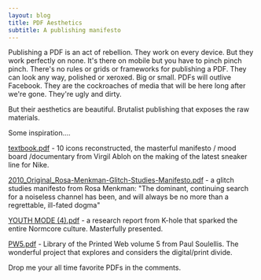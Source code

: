 ```yaml
---
layout: blog
title: PDF Aesthetics
subtitle: A publishing manifesto
---
```


Publishing a PDF is an act of rebellion. They work on every device. But they work perfectly on none. It's there on mobile but you have to pinch pinch pinch. There's no rules or grids or frameworks for publishing a PDF. They can look any way, polished or xeroxed. Big or small. PDFs will outlive Facebook. They are the cockroaches of media that will be here long after we're gone. They're ugly and dirty.

But their aesthetics are beautiful. Brutalist publishing that exposes the raw materials.

Some inspiration....

[textbook.pdf](https://content.nike.com/content/dam/one-nike/en_us/season-2018-su/NikeLab/TEN/TEXTBOOK.pdf) - 10 icons reconstructed, the masterful manifesto / mood board /documentary from Virgil Abloh on the making of the latest sneaker line for Nike.

[2010_Original_Rosa-Menkman-Glitch-Studies-Manifesto.pdf](http://amodern.net/wp-content/uploads/2016/05/2010_Original_Rosa-Menkman-Glitch-Studies-Manifesto.pdf) - a glitch studies manifesto from Rosa Menkman: "The dominant, continuing search for a noiseless channel has been, and will always be no more than a regrettable, ill-fated dogma"

[YOUTH MODE (4).pdf](http://khole.net/dl?v=4) - a research report from K-hole that sparked the entire Normcore culture. Masterfully presented.

[PW5.pdf](https://www.dropbox.com/s/8wkjjw6hxiktq6t/PW5.pdf?dl=0) - Library of the Printed Web volume 5 from Paul Soulellis. The wonderful project that explores and considers the digital/print divide.

Drop me your all time favorite PDFs in the comments.